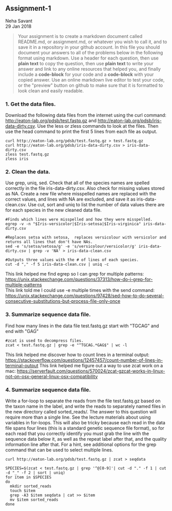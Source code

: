 ## Assignment-1  
Neha Savant  
29 Jan 2018
>Your assignment is to create a markdown document called README.md, or assignment.md, or whatever you wish to call it, and to save it in a repository in your github account. In this file you should document your answers to all of the problems below in the following format using markdown. Use a header for each question, then use **plain text** to copy the question, then use **plain text** to write your answer and link to any online resources that helped you, and finally include a **code-block** for your code and a **code-block** with your copied answer. Use an online markdown live editor to test your code, or the "preview" button on github to make sure that it is formatted to look clean and easily readable.  


### 1. Get the data files.
Download the following data files from the internet using the curl command: http://eaton-lab.org/pdsb/test.fastq.gz and http://eaton-lab.org/pdsb/iris-data-dirty.csv. Use the less or zless commands to look at the files. Then use the head command to print the first 5 lines from each file as output.

```
curl http://eaton-lab.org/pdsb/test.fastq.gz > test.fastq.gz
curl http://eaton-lab.org/pdsb/iris-data-dirty.csv > iris-data-dirty.csv
zless test.fastq.gz
zless iris
```

### 2. Clean the data.
Use grep, uniq, sed. Check that all of the species names are spelled correctly in the file iris-data-dirty.csv. Also check for missing values stored as NA. Create a new file where misspelled names are replaced with the correct values, and lines with NA are excluded, and save it as iris-data-clean.csv. Use cut, sort and uniq to list the number of data values there are for each species in the new cleaned data file.

```
#Finds which lines were misspelled and how they were misspelled.  
egrep -v -n "$Iris-versicolor|$Iris-setosa|$Iris-virginica" iris-data-dirty.csv

#Replaces setsa with setosa,  replaces versicolour with versicolor and returns all lines that don't have NAs.
sed -e 's/setsa/setosa/g' -e 's/versicolour/versicolor/g' iris-data-dirty.csv | grep -v 'NA' > iris-data-clean.csv

#Outputs three values with the # of lines of each species.
cut -d "," -f 5 iris-data-clean.csv | uniq -c
```

This link helped me find egrep so I can grep for multiple patterns: https://unix.stackexchange.com/questions/37313/how-do-i-grep-for-multiple-patterns  
This link told me I could use -e multiple times with the send command:  https://unix.stackexchange.com/questions/97428/sed-how-to-do-several-consecutive-substitutions-but-process-file-only-once

### 3. Summarize sequence data file.
Find how many lines in the data file test.fastq.gz start with "TGCAG" and end with "GAG"

```
#zcat is used to decompress files.  
zcat < test.fastq.gz | grep -e "^TGCAG.*GAG$" | wc -l
```
This link helped me discover how to count lines in a terminal output: https://stackoverflow.com/questions/12457457/count-number-of-lines-in-terminal-output
This link helped me figure out a way to use zcat work on a mac: https://serverfault.com/questions/570024/zcat-gzcat-works-in-linux-not-on-osx-general-linux-osx-compatibility


### 4. Summarize sequence data file.
Write a for-loop to separate the reads from the file test.fastq.gz based on the taxon name in the label, and write the reads to separately named files in the new directory called sorted_reads/. The answer to this question will require more than a single line. See the lecture materials about using variables in for-loops. This will also be tricky because each read in the data file spans four lines (this is a standard genetic sequence file format), so for each read that you correctly identify you must grab the line with the sequence data below it, as well as the repeat label after that, and the quality information line after that. For a hint, see additional options for the grep command that can be used to select multiple lines.

```
curl http://eaton-lab.org/pdsb/test.fastq.gz | zcat > seqdata

SPECIES=$(zcat < test.fastq.gz | grep '^@[0-9]'| cut -d "." -f 1 | cut -d "_" -f 2 | sort | uniq)
for item in $SPECIES
do
  mkdir sorted_reads
  touch $item
  grep -A3 $item seqdata | cat >> $item
  mv $item sorted_reads
done
 ```
